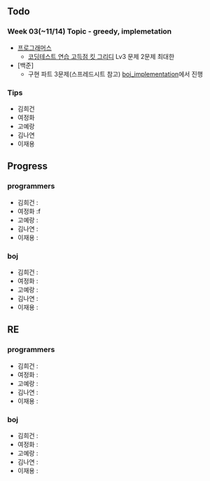 
## Todo
### Week 03(~11/14) Topic - greedy, implemetation

- [프로그래머스](https://programmers.co.kr)
	- [코딩테스트 연습 고득점 킷 그리디](https://programmers.co.kr/learn/courses/30/parts/12244) Lv3 문제 2문제 최대한 
- [백준]
	- 구현 파트 3문제(스프레드시트 참고) [boj_implementation](https://github.com/hhheegunnn/Algorithm_Study/tree/main/boj_implementation)에서 진행



### Tips

- 김희건
- 여정화
- 고예랑
- 김나연
- 이재용


## Progress

### programmers
- 김희건 : 
- 여정화 :f
- 고예랑 :
- 김나연 : 
- 이재용 :

### boj
- 김희건 : 
- 여정화 :
- 고예랑 :
- 김나연 : 
- 이재용 :


## RE

### programmers
- 김희건 : 
- 여정화 :
- 고예랑 :
- 김나연 : 
- 이재용 :

### boj
- 김희건 : 
- 여정화 :
- 고예랑 :
- 김나연 : 
- 이재용 :








